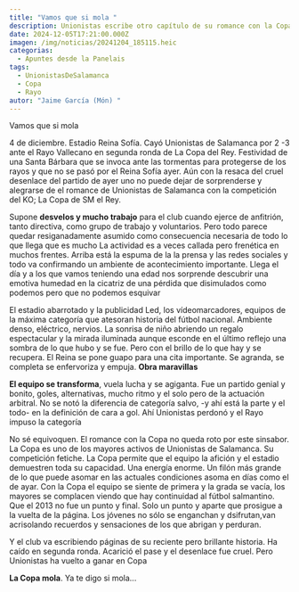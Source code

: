 ```yaml
---
title: "Vamos que si mola "
description: Unionistas escribe otro capítulo de su romance con la Copa
date: 2024-12-05T17:21:00.000Z
imagen: /img/noticias/20241204_185115.heic
categorias:
  - Apuntes desde la Panelais
tags:
  - UnionistasDeSalamanca
  - Copa
  - Rayo
autor: "Jaime García (Món) "
---
```

Vamos que si mola 

4 de diciembre. Estadio Reina Sofía. Cayó Unionistas de Salamanca por 2 -3 ante el Rayo Vallecano en segunda ronda de La Copa del Rey. Festividad de una Santa Bárbara que se invoca ante las tormentas para protegerse de los rayos y que no se pasó por el Reina Sofía ayer. Aún con la resaca del cruel desenlace del partido de ayer uno no puede dejar de sorprenderse y alegrarse de el romance de Unionistas de Salamanca con la competición del KO; La Copa de SM el Rey.

Supone **desvelos y mucho trabajo** para el club cuando ejerce de anfitrión, tanto directiva, como grupo de trabajo y voluntarios. Pero todo parece quedar resiganadamente asumido como consecuencia necesaria de todo lo que llega que es mucho La actividad es a veces callada pero frenética en muchos frentes. Arriba está la espuma de la la prensa y las redes sociales y todo va confirmando un ambiente de acontecimiento importante. Llega el día y a los que vamos teniendo una edad nos sorprende descubrir una emotiva humedad en la cicatriz de una pérdida que disimulados como podemos pero que no podemos esquivar 

El estadio abarrotado y la publicidad Led, los vídeomarcadores, equipos de la máxima categoría que atesoran historia del fútbol nacional. Ambiente denso, eléctrico, nervios. La sonrisa de niño abriendo un regalo espectacular y la mirada iluminada aunque esconde en el último reflejo una sombra de lo que hubo y se fue. Pero con el brillo de lo que hay y se recupera.  El Reina se pone guapo para una cita importante. Se agranda, se completa se enfervoriza y empuja. **Obra maravillas** 

**El equipo se transforma**, vuela lucha y se agiganta. Fue un partido genial y bonito, goles, alternativas, mucho ritmo y el solo pero de la actuación arbitral. No se notó la diferencia de categoría salvo, -y ahí está la parte y el todo-  en la definición de cara a gol. Ahí Unionistas perdonó y el Rayo impuso la categoría

No sé equivoquen. El romance con la Copa no queda roto por este sinsabor. La Copa es uno de los mayores activos de Unionistas de Salamanca. Su competición fetiche. La Copa permite que el equipo la afición y el estadio demuestren toda su capacidad. Una energía enorme. Un filón más grande de lo que puede asomar en las actuales condiciones asoma en días como el de ayar. Con la Copa el equipo se siente de primera y la grada se vacía, los mayores se complacen viendo que hay continuidad al fútbol salmantino. Que el 2013 no fue un punto y final. Solo un punto y aparte que prosigue a la vuelta de la página. Los  jóvenes no sólo se enganchan y dsifrutan,van acrisolando recuerdos y sensaciones de los que abrigan y perduran. 

Y el club va escribiendo páginas de su reciente pero brillante historia. Ha caído en segunda ronda. Acarició el pase y el desenlace fue cruel. Pero Unionistas ha vuelto a ganar en Copa 



**La Copa mola**. Ya te digo si mola...
